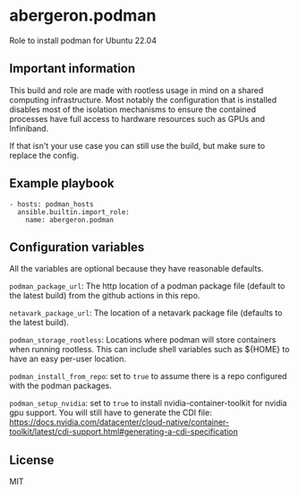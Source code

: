 abergeron.podman
=========

Role to install podman for Ubuntu 22.04

Important information
---------------------

This build and role are made with rootless usage in mind on a shared
computing infrastructure. Most notably the configuration that is
installed disables most of the isolation mechanisms to ensure the
contained processes have full access to hardware resources such as
GPUs and Infiniband.

If that isn't your use case you can still use the build, but make sure
to replace the config.

Example playbook
----------------

    - hosts: podman_hosts
      ansible.builtin.import_role:
        name: abergeron.podman


Configuration variables
-----------------------

All the variables are optional because they have reasonable defaults.

`podman_package_url`: The http location of a podman package file (default to the latest build)
from the github actions in this repo.

`netavark_package_url`: The location of a netavark package file (defaults to the latest build).

`podman_storage_rootless`: Locations where podman will store
containers when running rootless. This can include shell variables
such as ${HOME} to have an easy per-user location.

`podman_install_from_repo`: set to `true` to assume there is a repo configured with the podman packages.

`podman_setup_nvidia`: set to `true` to install nvidia-container-toolkit for nvidia gpu support. You will still have to generate the CDI file: https://docs.nvidia.com/datacenter/cloud-native/container-toolkit/latest/cdi-support.html#generating-a-cdi-specification


License
-------

MIT
